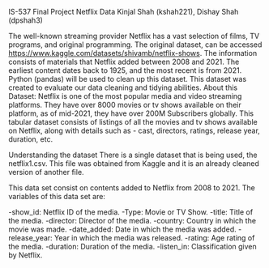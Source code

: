 IS-537 Final Project
Netflix Data
Kinjal Shah (kshah221), Dishay Shah (dpshah3)


The well-known streaming provider Netflix has a vast selection of films, TV programs, and original programming. The original dataset, can be accessed https://www.kaggle.com/datasets/shivamb/netflix-shows. The information consists of materials that Netflix added between 2008 and 2021. The earliest content dates back to 1925, and the most recent is from 2021. Python (pandas) will be used to clean up this dataset. This dataset was created to evaluate our data cleaning and tidying abilities.
About this Dataset:
Netflix is one of the most popular media and video streaming platforms. They have over 8000 movies or tv shows available on their platform, as of mid-2021, they have over 200M Subscribers globally. This tabular dataset consists of listings of all the movies and tv shows available on Netflix, along with details such as - cast, directors, ratings, release year, duration, etc.

Understanding the dataset
There is a single dataset that is being used, the netflix1.csv. This file was obtained from Kaggle and it is an already cleaned version of another file.

This data set consist on contents added to Netflix from 2008 to 2021. The variables of this data set are:

  -show_id: Netflix ID of the media.
  -Type: Movie or TV Show.
  -title: Title of the media.
  -director: Director of the media.
  -country: Country in which the movie was made.
  -date_added: Date in which the media was added.
  -release_year: Year in which the media was released.
  -rating: Age rating of the media.
  -duration: Duration of the media.
  -listen_in: Classification given by Netflix.


